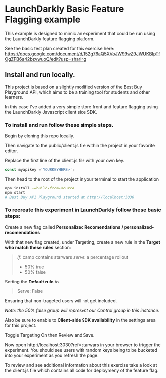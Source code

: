 # LaunchDarkly Basic Feature Flagging example

This example is designed to mimic an experiment that could be run using the LaunchDarkly feature flagging platform.


See the basic test plan created for this exercise here:
https://docs.google.com/document/d/152g76aQ5XVoJW99wZ9JWUKBIpTfOgZFB6a42bzvwuoQ/edit?usp=sharing


## Install and run locally. 

This project is based on a slightly modified version of the Best Buy Playground API, which aims to be a training tool for students and other learners.

In this case I've added a very simple store front and feature flagging using the LaunchDarkly Javascript client side SDK.

### To install and run follow these simple steps.

Begin by cloning this repo locally. 

Then navigate to the public/client.js file within the project in your favorite editor.

Replace the first line of the client.js file with your own key.
```javascript
const myapikey ='YOURKEYHERE>';
```

Then head to the root of the project in your terminal to start the application

```bash
npm install -—build-from-source
npm start
# Best Buy API Playground started at http://localhost:3030
```

### To recreate this experiment in LaunchDarkly follow these basic steps:

Create a new flag called **Personalized Recomendations /  personalized-recomendations**

With that new flag created, under Targeting, create a new rule in the  **Target who match these rules** section:
> *if*: camp contains starwars
> *serve*: a percentage rollout 
>  - 50% true
>  - 50% false

Setting the **Default rule** to 

>Serve: False

Ensuring that non-trageted users will not get included.

*Note: the 50% false group will represent our Control group in this instance.*

Also be sure to enable to **Client-side SDK availability** in the settings area for this project.

Toggle Targeting On then Review and Save.

Now open http://localhost:3030?ref=starwars in your browser to trigger the experiment. You should see users with random keys being to be bucketed into your experiment as you refresh the page.

To review and see additional information about this exercise take a look at the client.js file which contains all code for deploymeny of the feature flag.
